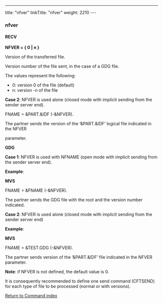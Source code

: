 ---
title: "nfver"
linkTitle: "nfver"
weight: 2210
---<span id="nfver"></span>

### nfver

#### RECV

****NFVER = { 0
&#124; n }****

Version of the transferred file.

Version number of the file sent, in the case of a GDG file.

The values represent the following:

* 0: version 0 of
    the file (default)
* n: version -n of
    the file

****Case 2****: NFVER is used alone
(closed mode with implicit sending from the sender server end).

FNAME = &PART.&IDF (-&NFVER).

The partner sends the version of the ‘&PART.&IDF’ logical file
indicated in the NFVER

parameter.

****GDG****

****Case 1****: NFVER is used with NFNAME
(open mode with implicit sending from the sender server end).

****Example****:

****MVS****

FNAME = &FNAME (-&NFVER).

The partner sends the GDG file with the root and the version number
indicated.

****Case 2****: NFVER is used alone
(closed mode with implicit sending from the sender server end)

****Example****:

****MVS****

FNAME = &TEST.GDG (-&NFVER).

The partner sends version of the ‘&PART.&IDF’ file indicated
in the NFVER parameter.

****Note****: if NFVER is not defined,
the default value is 0.

It is consequently recommended to define one send command (CFTSEND)
for each type of file to be processed (normal or with versions).

[Return to Command index](../../)
